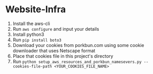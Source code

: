 # Website-Infra

1. Install the aws-cli
1. Run `aws configure` and input your details
2. Install python3
3. Run `pip install boto3`
4. Download your cookies from porkbun.com using some cookie downloader that uses Netscape format
5. Place that cookies file in this project's directory
6. Run `python setup_aws_resources_and_porkbun_namesevers.py --cookies-file-path <YOUR_COOKIES_FILE_NAME>`